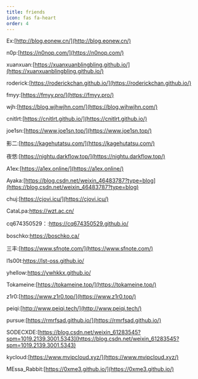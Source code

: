 ```yaml
---
title: friends
icon: fas fa-heart
order: 4
---
```


Ex:[http://blog.eonew.cn/](http://blog.eonew.cn/)

n0p:[https://n0nop.com/](https://n0nop.com/)

xuanxuan:[https://xuanxuanblingbling.github.io/](https://xuanxuanblingbling.github.io/)

roderick:[https://roderickchan.github.io/](https://roderickchan.github.io/)

fmyy:[https://fmyy.pro/](https://fmyy.pro/)

wjh:[https://blog.wjhwjhn.com/](https://blog.wjhwjhn.com/)

cnitlrt:[https://cnitlrt.github.io/](https://cnitlrt.github.io/)

joe1sn:[https://www.joe1sn.top/](https://www.joe1sn.top/)

影二:[https://kagehutatsu.com/](https://kagehutatsu.com/)

夜悠:[https://nightu.darkflow.top/](https://nightu.darkflow.top/)

A1ex:[https://a1ex.online/](https://a1ex.online/)

Ayaka:[https://blog.csdn.net/weixin_46483787?type=blog](https://blog.csdn.net/weixin_46483787?type=blog)

chuj:[https://cjovi.icu/](https://cjovi.icu/)

CataLpa:https://wzt.ac.cn/

cq674350529：:https://cq674350529.github.io/

boschko:https://boschko.ca/

三丰:[https://www.sfnote.com/](https://www.sfnote.com/)

l1s00t:https://lst-oss.github.io/

yhellow:https://ywhkkx.github.io/

Tokameine:[https://tokameine.top/](https://tokameine.top/)

z1r0:[https://www.z1r0.top/](https://www.z1r0.top/)

peiqi:[http://www.peiqi.tech/](http://www.peiqi.tech/)

pursue:[https://rmrfsad.github.io/](https://rmrfsad.github.io/)

SODECXDE:[https://blog.csdn.net/weixin_61283545?spm=1019.2139.3001.5343](https://blog.csdn.net/weixin_61283545?spm=1019.2139.3001.5343)

kycloud:[https://www.mvipcloud.xyz/](https://www.mvipcloud.xyz/)

MEssa_Rabbit:[https://0xme3.github.io/](https://0xme3.github.io/)